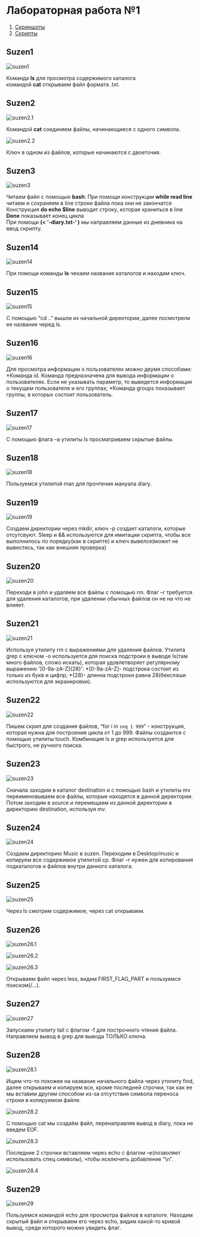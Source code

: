 # Лабораторная работа №1
1. [Скриншоты](https://github.com/MrXariz/lab/tree/master/lab1/screenshots)
2. [Скрипты](https://github.com/MrXariz/lab/tree/master/lab1/scripts)
## Suzen1

![suzen1](https://github.com/MrXariz/lab/blob/master/lab1/screenshots/1.jpg)
 
Команда **ls** для просмотра содержимого каталога\
командой **cat** открываем файл формата .txt.
 
## Suzen2
 
![suzen2.1](https://github.com/MrXariz/lab/blob/master/lab1/screenshots/2.jpg)
 
Командой **cat** соединяем файлы, начинающиеся с одного символа.

![suzen2.2](https://github.com/MrXariz/lab/blob/master/lab1/screenshots/3.jpg)

Ключ в одном из файлов, которые начинаются с двоеточия.

## Suzen3

![suzen3](https://github.com/MrXariz/lab/blob/master/lab1/screenshots/4.jpg)

Читаем файл с помощью **bash**:
 При помощи конструкции **while read line** читаем и сохраняем в line строки файла пока они не закончатся\
 Конструкция **do echo $line** выводит строку, которая храниться в line\
 **Done** показывает конец цикла\
 При помощи **(< ‘-diary.txt-‘ )** мы направляем данные из дневника на ввод скрипту.

## Suzen14

![suzen14](https://github.com/MrXariz/lab/blob/master/lab1/screenshots/5.jpg)

При помощи команды **ls** чекаем названия каталогов и находим ключ.

## Suzen15

![suzen15](https://github.com/nebantepermanentnopls/OSLabReports/blob/master/lab1/screenshots/suzen15.jpg)

С помощью “cd ..” вышли из начальной директории, далее посмотрели ее название черед ls.

## Suzen16

![suzen16](https://github.com/nebantepermanentnopls/OSLabReports/blob/master/lab1/screenshots/suzen16.jpg)

Для просмотра информации о пользователях можно двумя способами:
 *Команда id. Команда предназначена для вывода информации о пользователях. Если не указывать параметр, то выведется информация о текущем пользователе и его группах;
 *Команда groups показывает группы, в которых состоит пользователь.

## Suzen17

![suzen17](https://github.com/nebantepermanentnopls/OSLabReports/blob/master/lab1/screenshots/suzen17.jpg)

С помощью флага –a утилиты ls просматриваем скрытые файлы.

## Suzen18

![suzen18](https://github.com/nebantepermanentnopls/OSLabReports/blob/master/lab1/screenshots/suzen18.jpg)

Пользуемся утилитой man для прочтения мануала  diary.

## Suzen19

![suzen19](https://github.com/nebantepermanentnopls/OSLabReports/blob/master/lab1/screenshots/suzen19.jpg)

Создаем директории через mkdir, ключ -p создает каталоги, которые отсутсвуют. Sleep и && используются для имитации скрипта, чтобы все выполнилось по порядку(как в скрипте) и ключ вывелся(может не вывестись, так как внешняя проверка)

## Suzen20

![suzen20](https://github.com/nebantepermanentnopls/OSLabReports/blob/master/lab1/screenshots/suzen20.jpg)

Переходи в john  и удаляем все файлы с помощью rm. Флаг –r требуется для удаления каталогов, при удалении обычных файлов он не на что не влияет.

## Suzen21

![suzen21](https://github.com/nebantepermanentnopls/OSLabReports/blob/master/lab1/screenshots/suzen21.jpg)

Используя утилиту rm с выражениями для удаления файлов. Утилита grep с ключом -o  используется для поиска подстроки в выводe ls(там много файлов, сложо искать), которая удовлетворяет регулярному выражению '[0-9a-zA-Z]\{28\}':
 *[0-9a-zA-Z]- подстрока состоит из только из букв и цифпр;
 *\{28\}- длинна подстроки равна 28(бекслэши используются для экранировки).

## Suzen22

![suzen22](https://github.com/nebantepermanentnopls/OSLabReports/blob/master/lab1/screenshots/suzen22.jpg)

Пишем скрип для создания файлов,
“for i in `seq 1 999`” - конструкция, которая нужна для построения цикла от 1 до 999.
Файлы создаются с помощью утилиты touch. Комбинация ls и grep используется для быстрого, не ручного поиска.

## Suzen23

![suzen23](https://github.com/nebantepermanentnopls/OSLabReports/blob/master/lab1/screenshots/suzen23.jpg)

Сначала заходим в каталог destination и с помощью bash и утилиты mv переименовываем все файлы, которые находятся в данной директории.
Потом заходим в source и перемещаем из данной директории в директорию destination, используя mv.

## Suzen24

![suzen24](https://github.com/nebantepermanentnopls/OSLabReports/blob/master/lab1/screenshots/suzen24.jpg)

Создаем директорию Music в suzen.
Переходим в Desktop/music и копируем все содержимое утилитой cp.
Флаг –r нужен для копирования подкаталогов и файлов внутри данного каталога.

## Suzen25

![suzen25](https://github.com/nebantepermanentnopls/OSLabReports/blob/master/lab1/screenshots/suzen25.jpg)

Через ls смотрим содержимое, через cat открываем.

## Suzen26

![suzen26.1](https://github.com/nebantepermanentnopls/OSLabReports/blob/master/lab1/screenshots/suzen26.1.jpg)

![suzen26.2](https://github.com/nebantepermanentnopls/OSLabReports/blob/master/lab1/screenshots/suzen26.2.jpg)

![suzen26.3](https://github.com/nebantepermanentnopls/OSLabReports/blob/master/lab1/screenshots/suzen26.3.jpg)

Открываем файл через less, видим FIRST_FLAG_PART и пользуемся поиском(/…).

## Suzen27

![suzen27](https://github.com/nebantepermanentnopls/OSLabReports/blob/master/lab1/screenshots/suzen27.jpg)

Запускаем утилиту tail с флагом -f для построчного чтения файла. Направляем вывод в grep для вывода ТОЛЬКО ключа.

## Suzen28

![suzen28.1](https://github.com/nebantepermanentnopls/OSLabReports/blob/master/lab1/screenshots/suzen28.1.jpg)

Ищем что-то похожее на название начального файла через утилиту find, далее открываем и копируем все, кроме последней строчки, так как ее мы вставим другим способом из-за отсутствия символа переноса строки в копируемом файле.

![suzen28.2](https://github.com/nebantepermanentnopls/OSLabReports/blob/master/lab1/screenshots/suzen28.2.jpg)

С помощью cat мы создаём файл, перенаправляя вывод в diary, пока не введем EOF.

![suzen28.3](https://github.com/nebantepermanentnopls/OSLabReports/blob/master/lab1/screenshots/suzen28.3.jpg)

Последние 2 строчки вставляем через echo с флагом –e(позволяет использовать спец символы), чтобы исключить добавление “\n”.

![suzen28.4](https://github.com/nebantepermanentnopls/OSLabReports/blob/master/lab1/screenshots/suzen28.4.jpg)

## Suzen29

![suzen29](https://github.com/nebantepermanentnopls/OSLabReports/blob/master/lab1/screenshots/suzen29.jpg)

Пользуемся командой echo для просмотра файлов в каталоге.
Находим скрытый файл и открываем его через echo, видим какой-то кривой вывод, среди которого можно увидеть флаг.











